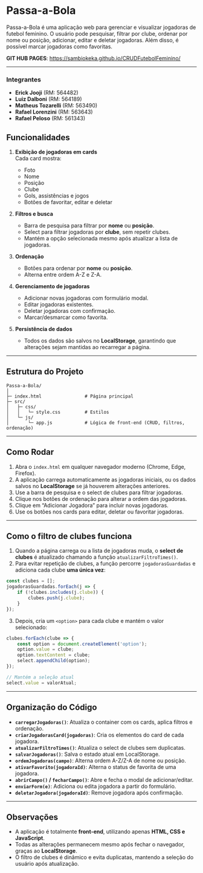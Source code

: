 # Passa-a-Bola

Passa-a-Bola é uma aplicação web para gerenciar e visualizar jogadoras de futebol feminino. O usuário pode pesquisar, filtrar por clube, ordenar por nome ou posição, adicionar, editar e deletar jogadoras. Além disso, é possível marcar jogadoras como favoritas.  

**GIT HUB PAGES**:
https://sambiokeka.github.io/CRUDFutebolFeminino/

---

### Integrantes 

- **Erick Jooji** (RM: 564482)  
- **Luiz Dalboni** (RM: 564189)  
- **Matheus Tozarelli** (RM: 563490)  
- **Rafael Lorenzini** (RM: 563643)  
- **Rafael Peloso** (RM: 561343)  


## Funcionalidades

1. **Exibição de jogadoras em cards**  
   Cada card mostra:  
   - Foto  
   - Nome  
   - Posição  
   - Clube  
   - Gols, assistências e jogos  
   - Botões de favoritar, editar e deletar  

2. **Filtros e busca**  
   - Barra de pesquisa para filtrar por **nome** ou **posição**.  
   - Select para filtrar jogadoras por **clube**, sem repetir clubes.  
   - Mantém a opção selecionada mesmo após atualizar a lista de jogadoras.

3. **Ordenação**  
   - Botões para ordenar por **nome** ou **posição**.  
   - Alterna entre ordem A-Z e Z-A.

4. **Gerenciamento de jogadoras**  
   - Adicionar novas jogadoras com formulário modal.  
   - Editar jogadoras existentes.  
   - Deletar jogadoras com confirmação.  
   - Marcar/desmarcar como favorita.

5. **Persistência de dados**  
   - Todos os dados são salvos no **LocalStorage**, garantindo que alterações sejam mantidas ao recarregar a página.

---

## Estrutura do Projeto
```
Passa-a-Bola/
│
├─ index.html                # Página principal
├─ src/
│   ├─ css/
│   │   └─ style.css         # Estilos
│   └─ js/
│       └─ app.js            # Lógica de front-end (CRUD, filtros, ordenação)

```

---

## Como Rodar

1. Abra o `index.html` em qualquer navegador moderno (Chrome, Edge, Firefox).  
2. A aplicação carrega automaticamente as jogadoras iniciais, ou os dados salvos no **LocalStorage** se já houverem alterações anteriores.  
3. Use a barra de pesquisa e o select de clubes para filtrar jogadoras.  
4. Clique nos botões de ordenação para alterar a ordem das jogadoras.  
5. Clique em “Adicionar Jogadora” para incluir novas jogadoras.  
6. Use os botões nos cards para editar, deletar ou favoritar jogadoras.

---

## Como o filtro de clubes funciona

1. Quando a página carrega ou a lista de jogadoras muda, o **select de clubes** é atualizado chamando a função `atualizarFiltroTimes()`.  
2. Para evitar repetição de clubes, a função percorre `jogadorasGuardadas` e adiciona cada clube **uma única vez**:  

```js
const clubes = [];
jogadorasGuardadas.forEach(j => {
    if (!clubes.includes(j.clube)) {
        clubes.push(j.clube);
    }
});
````

3. Depois, cria um `<option>` para cada clube e mantém o valor selecionado:

```js
clubes.forEach(clube => {
    const option = document.createElement('option');
    option.value = clube;
    option.textContent = clube;
    select.appendChild(option);
});

// Mantém a seleção atual
select.value = valorAtual;
```

---

## Organização do Código

* **`carregarJogadoras()`**: Atualiza o container com os cards, aplica filtros e ordenação.
* **`criarJogadorasCard(jogadoras)`**: Cria os elementos do card de cada jogadora.
* **`atualizarFiltroTimes()`**: Atualiza o select de clubes sem duplicatas.
* **`salvarJogadoras()`**: Salva o estado atual em LocalStorage.
* **`ordemJogadoras(campo)`**: Alterna ordem A-Z/Z-A de nome ou posição.
* **`ativarFavorito(jogadoraId)`**: Alterna o status de favorita de uma jogadora.
* **`abrirCampo()` / `fecharCampo()`**: Abre e fecha o modal de adicionar/editar.
* **`enviarForm(e)`**: Adiciona ou edita jogadora a partir do formulário.
* **`deletarJogadora(jogadoraId)`**: Remove jogadora após confirmação.

---

## Observações

* A aplicação é totalmente **front-end**, utilizando apenas **HTML, CSS e JavaScript**.
* Todas as alterações permanecem mesmo após fechar o navegador, graças ao **LocalStorage**.
* O filtro de clubes é dinâmico e evita duplicatas, mantendo a seleção do usuário após atualização.


